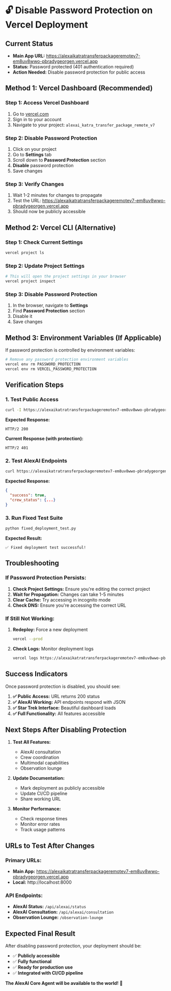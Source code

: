 # 🔓 Disable Password Protection on Vercel Deployment

## Current Status
- **Main App URL:** https://alexaikatratransferpackageremotev7-em8uv8wwo-pbradygeorgen.vercel.app
- **Status:** Password protected (401 authentication required)
- **Action Needed:** Disable password protection for public access

## Method 1: Vercel Dashboard (Recommended)

### Step 1: Access Vercel Dashboard
1. Go to [vercel.com](https://vercel.com)
2. Sign in to your account
3. Navigate to your project: `alexai_katra_transfer_package_remote_v7`

### Step 2: Disable Password Protection
1. Click on your project
2. Go to **Settings** tab
3. Scroll down to **Password Protection** section
4. **Disable** password protection
5. Save changes

### Step 3: Verify Changes
1. Wait 1-2 minutes for changes to propagate
2. Test the URL: https://alexaikatratransferpackageremotev7-em8uv8wwo-pbradygeorgen.vercel.app
3. Should now be publicly accessible

## Method 2: Vercel CLI (Alternative)

### Step 1: Check Current Settings
```bash
vercel project ls
```

### Step 2: Update Project Settings
```bash
# This will open the project settings in your browser
vercel project inspect
```

### Step 3: Disable Password Protection
1. In the browser, navigate to **Settings**
2. Find **Password Protection** section
3. Disable it
4. Save changes

## Method 3: Environment Variables (If Applicable)

If password protection is controlled by environment variables:

```bash
# Remove any password protection environment variables
vercel env rm PASSWORD_PROTECTION
vercel env rm VERCEL_PASSWORD_PROTECTION
```

## Verification Steps

### 1. Test Public Access
```bash
curl -I https://alexaikatratransferpackageremotev7-em8uv8wwo-pbradygeorgen.vercel.app
```

**Expected Response:**
```
HTTP/2 200
```

**Current Response (with protection):**
```
HTTP/2 401
```

### 2. Test AlexAI Endpoints
```bash
curl https://alexaikatratransferpackageremotev7-em8uv8wwo-pbradygeorgen.vercel.app/api/alexai/status
```

**Expected Response:**
```json
{
  "success": true,
  "crew_status": {...}
}
```

### 3. Run Fixed Test Suite
```bash
python fixed_deployment_test.py
```

**Expected Result:**
```
✅ Fixed deployment test successful!
```

## Troubleshooting

### If Password Protection Persists:
1. **Check Project Settings:** Ensure you're editing the correct project
2. **Wait for Propagation:** Changes can take 1-5 minutes
3. **Clear Cache:** Try accessing in incognito mode
4. **Check DNS:** Ensure you're accessing the correct URL

### If Still Not Working:
1. **Redeploy:** Force a new deployment
   ```bash
   vercel --prod
   ```
2. **Check Logs:** Monitor deployment logs
   ```bash
   vercel logs https://alexaikatratransferpackageremotev7-em8uv8wwo-pbradygeorgen.vercel.app
   ```

## Success Indicators

Once password protection is disabled, you should see:

1. **✅ Public Access:** URL returns 200 status
2. **✅ AlexAI Working:** API endpoints respond with JSON
3. **✅ Star Trek Interface:** Beautiful dashboard loads
4. **✅ Full Functionality:** All features accessible

## Next Steps After Disabling Protection

1. **Test All Features:**
   - AlexAI consultation
   - Crew coordination
   - Multimodal capabilities
   - Observation lounge

2. **Update Documentation:**
   - Mark deployment as publicly accessible
   - Update CI/CD pipeline
   - Share working URL

3. **Monitor Performance:**
   - Check response times
   - Monitor error rates
   - Track usage patterns

## URLs to Test After Changes

### Primary URLs:
- **Main App:** https://alexaikatratransferpackageremotev7-em8uv8wwo-pbradygeorgen.vercel.app
- **Local:** http://localhost:8000

### API Endpoints:
- **AlexAI Status:** `/api/alexai/status`
- **AlexAI Consultation:** `/api/alexai/consultation`
- **Observation Lounge:** `/observation-lounge`

## Expected Final Result

After disabling password protection, your deployment should be:
- ✅ **Publicly accessible**
- ✅ **Fully functional**
- ✅ **Ready for production use**
- ✅ **Integrated with CI/CD pipeline**

**The AlexAI Core Agent will be available to the world!** 🚀 